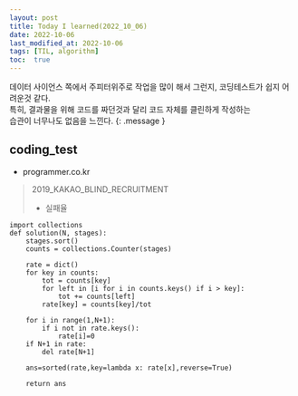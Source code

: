 ```yaml
---
layout: post
title: Today I learned(2022_10_06)
date: 2022-10-06
last_modified_at: 2022-10-06
tags: [TIL, algorithm]
toc:  true
---
```

데이터 사이언스 쪽에서 주피터위주로 작업을 많이 해서 그런지,
코딩테스트가 쉽지 어려운것 같다.<br/>
특히, 결과물을 위해 코드를 짜던것과 달리 코드 자체를 클린하게 작성하는<br/>
습관이 너무나도 없음을 느낀다.
{: .message }

## coding_test

- programmer.co.kr

> 2019_KAKAO_BLIND_RECRUITMENT
> - 실패율

```
import collections
def solution(N, stages):
    stages.sort()
    counts = collections.Counter(stages)

    rate = dict()
    for key in counts:
        tot = counts[key]
        for left in [i for i in counts.keys() if i > key]:
            tot += counts[left]
        rate[key] = counts[key]/tot

    for i in range(1,N+1):
        if i not in rate.keys():
            rate[i]=0
    if N+1 in rate:
        del rate[N+1]

    ans=sorted(rate,key=lambda x: rate[x],reverse=True)

    return ans
```
